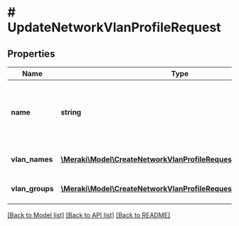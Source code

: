 # # UpdateNetworkVlanProfileRequest

## Properties

Name | Type | Description | Notes
------------ | ------------- | ------------- | -------------
**name** | **string** | Name of the profile, string length must be from 1 to 255 characters |
**vlan_names** | [**\Meraki\Model\CreateNetworkVlanProfileRequestVlanNamesInner[]**](CreateNetworkVlanProfileRequestVlanNamesInner.md) | An array of named VLANs |
**vlan_groups** | [**\Meraki\Model\CreateNetworkVlanProfileRequestVlanGroupsInner[]**](CreateNetworkVlanProfileRequestVlanGroupsInner.md) | An array of VLAN groups |

[[Back to Model list]](../../README.md#models) [[Back to API list]](../../README.md#endpoints) [[Back to README]](../../README.md)
